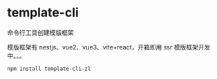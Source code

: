 # template-cli

命令行工具创建模版框架

模版框架有 nestjs、vue2、vue3、vite+react，开箱即用
ssr 模版框架开发中。。。

`npm install template-cli-zl`
